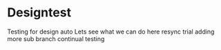# Designtest
Testing for design
auto
Lets see what we can do here resync trial adding more
sub branch
continual testing
